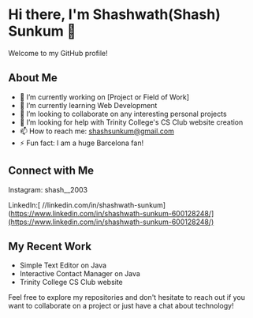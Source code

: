 # Hi there, I'm Shashwath(Shash) Sunkum 👋

Welcome to my GitHub profile!

## About Me

- 🔭 I’m currently working on [Project or Field of Work]
- 🌱 I’m currently learning Web Development
- 👯 I’m looking to collaborate on any interesting personal projects
- 🤔 I’m looking for help with Trinity College's CS Club website creation
- 📫 How to reach me: shashsunkum@gmail.com
- ⚡ Fun fact: I am a huge Barcelona fan!

## Connect with Me

Instagram: shash__2003

LinkedIn:[ //linkedin.com/in/shashwath-sunkum](https://www.linkedin.com/in/shashwath-sunkum-600128248/](https://www.linkedin.com/in/shashwath-sunkum-600128248/)

## My Recent Work

- Simple Text Editor on Java
- Interactive Contact Manager on Java
- Trinity College CS Club website

Feel free to explore my repositories and don't hesitate to reach out if you want to collaborate on a project or just have a chat about technology!
